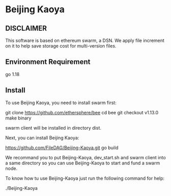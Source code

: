 # Beijing Kaoya


## DISCLAIMER
This software is based on ethereum swarm, a DSN. We apply file increment on it to help save 
storage cost for multi-version files. 

## Environment Requirement

go 1.18

## Install
To use Beijing Kaoya, you need to install swarm first:

git clone https://github.com/ethersphere/bee
cd bee
git checkout v1.13.0
make binary

swarm client will be installed in directory dist.

Next, you can install Beijing Kaoya:

https://github.com/FileDAG/Beijing-Kaoya.git
go build

We recommand you to put Beijing-Kaoya, dev_start.sh and swarm client into a same directory so 
you can use Beijing-Kaoya to start and fund a swarm node.

To know how tu use Beijing-Kaoya just run the following command for help:

./Beijing-Kaoya

